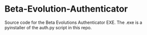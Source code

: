 # Beta-Evolution-Authenticator
Source code for the Beta Evolutions Authenticator EXE. The .exe is a pyinstaller of the auth.py script in this repo.
